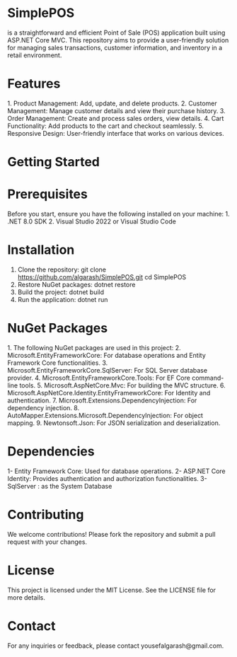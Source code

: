 <h1>SimplePOS</h1>  is a straightforward and efficient Point of Sale (POS) application built using ASP.NET Core MVC. This repository aims to provide a user-friendly solution for managing sales transactions, customer information, and inventory in a retail environment.


<h1>Features</h1>
1. Product Management: Add, update, and delete products.
2. Customer Management: Manage customer details and view their purchase history.
3. Order Management: Create and process sales orders, view details.
4. Cart Functionality: Add products to the cart and checkout seamlessly.
5. Responsive Design: User-friendly interface that works on various devices.

<h1>Getting Started</h1>

<h1>Prerequisites</h1>
Before you start, ensure you have the following installed on your machine:
1. .NET 8.0 SDK
2. Visual Studio 2022 or Visual Studio Code

<h1>Installation</h1>

1. Clone the repository:
   git clone https://github.com/algarash/SimplePOS.git
   cd SimplePOS
2. Restore NuGet packages:
  dotnet restore
3. Build the project:
  dotnet build
4. Run the application:
   dotnet run

   
<h1>NuGet Packages</h1>
1. The following NuGet packages are used in this project:
2. Microsoft.EntityFrameworkCore: For database operations and Entity Framework Core functionalities.
3. Microsoft.EntityFrameworkCore.SqlServer: For SQL Server database provider.
4. Microsoft.EntityFrameworkCore.Tools: For EF Core command-line tools.
5. Microsoft.AspNetCore.Mvc: For building the MVC structure.
6. Microsoft.AspNetCore.Identity.EntityFrameworkCore: For Identity and authentication.
7. Microsoft.Extensions.DependencyInjection: For dependency injection.
8. AutoMapper.Extensions.Microsoft.DependencyInjection: For object mapping.
9. Newtonsoft.Json: For JSON serialization and deserialization.

<h1>Dependencies</h1>
1- Entity Framework Core: Used for database operations.
2-  ASP.NET Core Identity: Provides authentication and authorization functionalities.
3-  SqlServer : as the System Database


<h1>Contributing</h1>
We welcome contributions! Please fork the repository and submit a pull request with your changes.

<h1>License</h1>
This project is licensed under the MIT License. See the LICENSE file for more details.

<h1>Contact</h1>
For any inquiries or feedback, please contact yousefalgarash@gmail.com.
